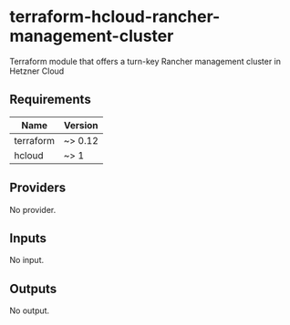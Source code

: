 # terraform-hcloud-rancher-management-cluster
Terraform module that offers a turn-key Rancher management cluster in Hetzner Cloud

<!-- BEGINNING OF PRE-COMMIT-TERRAFORM DOCS HOOK -->
## Requirements

| Name | Version |
|------|---------|
| terraform | ~> 0.12 |
| hcloud | ~> 1 |

## Providers

No provider.

## Inputs

No input.

## Outputs

No output.

<!-- END OF PRE-COMMIT-TERRAFORM DOCS HOOK -->
